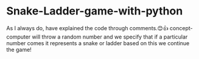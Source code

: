 # Snake-Ladder-game-with-python
As I always do, have explained the code through comments.😊👍
concept- computer will throw a random number and we specify that if a particular number comes it represents a snake or ladder 
based on this we continue the game!
